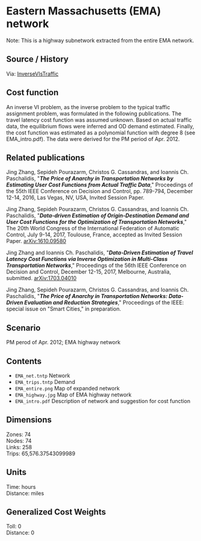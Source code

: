 # Eastern Massachusetts (EMA) network


Note: This is a highway subnetwork extracted from the entire EMA network.

## Source / History

Via: [InverseVIsTraffic](https://github.com/jingzbu/InverseVIsTraffic)

## Cost function

An inverse VI problem, as the inverse problem to the typical traffic assignment problem, was formulated in the following publications. The travel latency cost function was assumed unknown. Based on actual traffic data, the equilibrium flows were inferred and OD demand estimated. Finally, the cost function was estimated as a polynomial function with degree 8 (see EMA_intro.pdf). The data were derived for the PM period of Apr. 2012.


## Related publications

Jing Zhang, Sepideh Pourazarm, Christos G. Cassandras, and Ioannis Ch. Paschalidis, "***The Price of Anarchy in Transportation Networks by Estimating User Cost Functions from Actual Traffic Data***," Proceedings of the 55th IEEE Conference on Decision and Control, pp. 789-794, December 12-14, 2016, Las Vegas, NV, USA, Invited Session Paper.

Jing Zhang, Sepideh Pourazarm, Christos G. Cassandras, and Ioannis Ch. Paschalidis, "***Data-driven Estimation of Origin-Destination Demand and User Cost Functions for the Optimization of Transportation Networks***," The 20th World Congress of the International Federation of Automatic Control, July 9-14, 2017, Toulouse, France, accepted as Invited Session Paper. [arXiv:1610.09580](https://arxiv.org/abs/1610.09580#)

Jing Zhang and Ioannis Ch. Paschalidis, "***Data-Driven Estimation of Travel Latency Cost Functions via Inverse Optimization in Multi-Class Transportation Networks***," Proceedings of the 56th IEEE Conference on Decision and Control, December 12-15, 2017, Melbourne, Australia, submitted. [arXiv:1703.04010](https://arxiv.org/abs/1703.04010)

Jing Zhang, Sepideh Pourazarm, Christos G. Cassandras, and Ioannis Ch. Paschalidis, "***The Price of Anarchy in Transportation Networks: Data-Driven Evaluation and Reduction Strategies***," Proceedings of the IEEE: special issue on "Smart Cities," in preparation.


## Scenario

PM perod of Apr. 2012; EMA highway network

## Contents

 - `EMA_net.tntp` Network  
 - `EMA_trips.tntp` Demand  
 - `EMA_entire.png` Map of expanded network  
 - `EMA_highway.jpg` Map of EMA highway network  
 - `EMA_intro.pdf` Description of network and suggestion for cost function  

## Dimensions  
Zones: 74  
Nodes: 74  
Links: 258  
Trips: 65,576.37543099989  

## Units
Time: hours  
Distance: miles  

## Generalized Cost Weights
Toll: 0  
Distance: 0  
